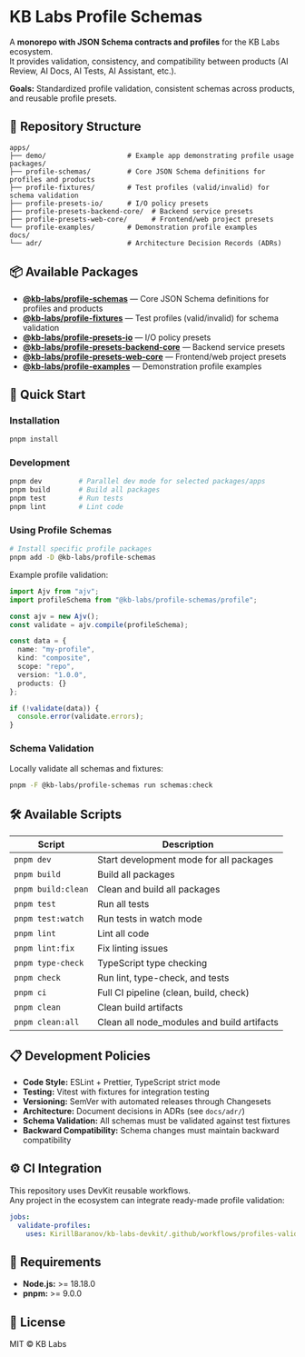 # KB Labs Profile Schemas

A **monorepo with JSON Schema contracts and profiles** for the KB Labs ecosystem.  
It provides validation, consistency, and compatibility between products (AI Review, AI Docs, AI Tests, AI Assistant, etc.).

**Goals:** Standardized profile validation, consistent schemas across products, and reusable profile presets.

## 📁 Repository Structure

```
apps/
├── demo/                    # Example app demonstrating profile usage
packages/
├── profile-schemas/         # Core JSON Schema definitions for profiles and products
├── profile-fixtures/        # Test profiles (valid/invalid) for schema validation
├── profile-presets-io/      # I/O policy presets
├── profile-presets-backend-core/  # Backend service presets
├── profile-presets-web-core/      # Frontend/web project presets
└── profile-examples/        # Demonstration profile examples
docs/
└── adr/                     # Architecture Decision Records (ADRs)
```

## 📦 Available Packages

- **[@kb-labs/profile-schemas](./packages/profile-schemas/)** — Core JSON Schema definitions for profiles and products
- **[@kb-labs/profile-fixtures](./packages/profile-fixtures/)** — Test profiles (valid/invalid) for schema validation
- **[@kb-labs/profile-presets-io](./packages/profile-presets-io/)** — I/O policy presets
- **[@kb-labs/profile-presets-backend-core](./packages/profile-presets-backend-core/)** — Backend service presets
- **[@kb-labs/profile-presets-web-core](./packages/profile-presets-web-core/)** — Frontend/web project presets
- **[@kb-labs/profile-examples](./packages/profile-examples/)** — Demonstration profile examples

## 🚀 Quick Start

### Installation

```bash
pnpm install
```

### Development

```bash
pnpm dev         # Parallel dev mode for selected packages/apps
pnpm build       # Build all packages
pnpm test        # Run tests
pnpm lint        # Lint code
```

### Using Profile Schemas

```bash
# Install specific profile packages
pnpm add -D @kb-labs/profile-schemas
```

Example profile validation:
```ts
import Ajv from "ajv";
import profileSchema from "@kb-labs/profile-schemas/profile";

const ajv = new Ajv();
const validate = ajv.compile(profileSchema);

const data = { 
  name: "my-profile", 
  kind: "composite", 
  scope: "repo", 
  version: "1.0.0", 
  products: {} 
};

if (!validate(data)) {
  console.error(validate.errors);
}
```

### Schema Validation

Locally validate all schemas and fixtures:
```bash
pnpm -F @kb-labs/profile-schemas run schemas:check
```

## 🛠️ Available Scripts

| Script | Description |
|--------|-------------|
| `pnpm dev` | Start development mode for all packages |
| `pnpm build` | Build all packages |
| `pnpm build:clean` | Clean and build all packages |
| `pnpm test` | Run all tests |
| `pnpm test:watch` | Run tests in watch mode |
| `pnpm lint` | Lint all code |
| `pnpm lint:fix` | Fix linting issues |
| `pnpm type-check` | TypeScript type checking |
| `pnpm check` | Run lint, type-check, and tests |
| `pnpm ci` | Full CI pipeline (clean, build, check) |
| `pnpm clean` | Clean build artifacts |
| `pnpm clean:all` | Clean all node_modules and build artifacts |

## 📋 Development Policies

- **Code Style:** ESLint + Prettier, TypeScript strict mode
- **Testing:** Vitest with fixtures for integration testing
- **Versioning:** SemVer with automated releases through Changesets
- **Architecture:** Document decisions in ADRs (see `docs/adr/`)
- **Schema Validation:** All schemas must be validated against test fixtures
- **Backward Compatibility:** Schema changes must maintain backward compatibility

## ⚙️ CI Integration

This repository uses DevKit reusable workflows.  
Any project in the ecosystem can integrate ready-made profile validation:

```yaml
jobs:
  validate-profiles:
    uses: KirillBaranov/kb-labs-devkit/.github/workflows/profiles-validate-reusable.yml@main
```

## 🔧 Requirements

- **Node.js:** >= 18.18.0
- **pnpm:** >= 9.0.0

## 📄 License

MIT © KB Labs